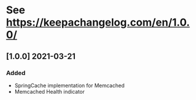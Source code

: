 # See https://keepachangelog.com/en/1.0.0/

## [1.0.0] 2021-03-21
### Added
- SpringCache implementation for Memcached
- Memcached Health indicator

